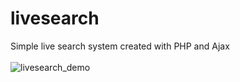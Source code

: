 # livesearch
Simple live search system created with PHP and Ajax
<br><br>
![livesearch_demo](https://github.com/white-paprika/livesearch/assets/85563648/b30a2a4e-6482-49c3-91d2-169c6295521b)

